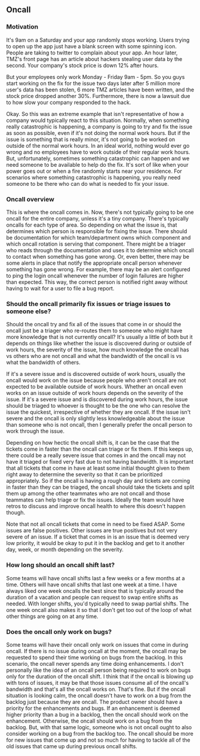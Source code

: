 ## Oncall
### Motivation
It's 9am on a Saturday and your app randomly stops working. Users trying to open up the app just have a blank screen with some spinning icon. People are taking to twitter to complain about your app. An hour later, TMZ's front page has an article about hackers stealing user data by the second. Your company's stock price is down 12% after hours. 

But your employees only work Monday - Friday 9am - 5pm. So you guys start working on the fix for the issue two days later after 5 million more user's data has been stolen, 6 more TMZ articles have been written, and the stock price dropped another 30%. Furthermore, there is now a lawsuit due to how slow your company responded to the hack. 

Okay. So this was an extreme example that isn't representative of how a company would typically react to this situation. Normally, when something really catastrophic is happening, a company is going to try and fix the issue as soon as possible, even if it's not doing the normal work hours. But if the issue is something that is really minor, it's not going to be worked on outside of the normal work hours. In an ideal world, nothing would ever go wrong and no employees have to work outside of their regular work hours. But, unfortunately, sometimes something catastrophic can happen and we need someone to be available to help do the fix.  It's sort of like when your power goes out or when a fire randomly starts near your residence. For scenarios where something catastrophic is happening, you really need someone to be there who can do what is needed to fix your issue. 

### Oncall overview
This is where the oncall comes in. Now, there's not typically going to be one oncall for the entire company, unless it's a tiny company. There's typically oncalls for each type of area. So depending on what the issue is, that determines which person is responsible for fixing the issue. There should be documentation for which team/department owns which component and which oncall rotation is serving that component. There might be a triager who reads through the documentation and uses it to determine which oncall to contact when something has gone wrong. Or, even better, there may be some alerts in place that notify the appropriate oncall person whenever something has gone wrong. For example, there may be an alert configured to ping the login oncall whenever the number of login failures are higher than expected. This way, the correct person is notified right away without having to wait for a user to file a bug report. 

### Should the oncall primarily fix issues or triage issues to someone else?
Should the oncall try and fix all of the issues that come in or should the oncall just be a triager who re-routes them to someone who might have more knowledge that is not currently oncall? It's usually a little of both but it depends on things like whether the issue is discovered during or outside of work hours, the severity of the issue, how much knowledge the oncall has vs others who are not oncall and what the bandwidth of the oncall is vs what the bandwidth of others.  

If it's a severe issue and is discovered outside of work hours, usually the oncall would work on the issue because people who aren't oncall are not expected to be available outside of work hours. Whether an oncall even works on an issue outside of work hours depends on the severity of the issue. If it's a severe issue and is discovered during work hours, the issue should be triaged to whoever is thought to be the one who can resolve the issue the quickest, irrespective of whether they are oncall. If the issue isn't severe and the oncall is only slightly less knowledgeable about the issue than someone who is not oncall, then I generally prefer the oncall person to work through the issue. 

Depending on how hectic the oncall shift is, it can be the case that the tickets come in faster than the oncall can triage or fix them. If this keeps up, there could be a really severe issue that comes in and the oncall may not have it triaged or fixed very fast due to not having bandwidth. It is important that all tickets that come in have at least some initial thought given to them right away to determine the severity so that it can be prioritized appropriately. So if the oncall is having a rough day and tickets are coming in faster than they can be triaged, the oncall should take the tickets and split them up among the other teammates who are not oncall and those teammates can help triage or fix the issues. Ideally the team would have retros to discuss and improve oncall health to where this doesn't happen though. 

Note that not all oncall tickets that come in need to be fixed ASAP. Some issues are false positives. Other issues are true positives but not very severe of an issue. If a ticket that comes in is an issue that is deemed very low priority, it would be okay to put it in the backlog and get to it another day, week, or month depending on the severity. 

### How long should an oncall shift last?
Some teams will have oncall shifts last a few weeks or a few months at a time. Others will have oncall shifts that last one week at a time. I have always liked one week oncalls the best since that is typically around the duration of a vacation and people can request to swap entire shifts as needed. With longer shifts, you'd typically need to swap partial shifts. The one week oncall also makes it so that I don't get too out of the loop of what other things are going on at any time. 


### Does the oncall only work on bugs?
Some teams will have their oncall only work on issues that come in during oncall. If there is no issue during oncall at the moment, the oncall may be requested to spend their time working on bugs from the backlog. In this scenario, the oncall never spends any time doing enhancements. I don't personally like the idea of an oncall person being required to work on bugs only for the duration of the oncall shift. I think that if the oncall is blowing up with tons of issues, it may be that those issues consume all of the oncall's bandwidth and that's all the oncall works on. That's fine. But if the oncall situation is looking calm, the oncall doesn't have to work on a bug from the backlog just because they are oncall. The product owner should have a priority for the enhancements and bugs. If an enhancement is deemed higher priority than a bug in a backlog, then the oncall should work on the enhancement. Otherwise, the oncall should work on a bug from the backlog. But, with that same logic, someone who is not oncall ought to also consider working on a bug from the backlog too. The oncall should be more for new issues that come up and not so much for having to tackle all of the old issues that came up during previous oncall shifts. 
